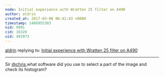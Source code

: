 ```yaml
---
node: Initial experience with Wratten 25 filter on A490
author: aldrin
created_at: 2017-03-08 06:41:43 +0000
timestamp: 1488955303
nid: 9991
cid: 16320
uid: 493973
---
```




[aldrin](../profile/aldrin) replying to: [Initial experience with Wratten 25 filter on A490](../notes/patcoyle/01-30-2014/initial-experience-with-wratten-25-filter-on-a490)

----
Sir [@chris](/profile/chris),what software did you use to select a part of the image and check its  histogram?